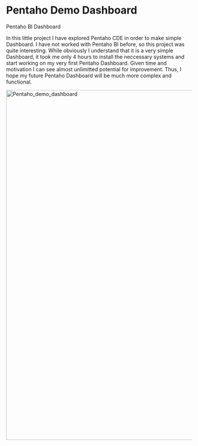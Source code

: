 # Pentaho Demo Dashboard
Pentaho BI Dashboard

In this little project I have explored Pentaho CDE in order to make simple Dashboard.
I have not worked with Pentaho BI before, so this project was quite interesting. While obviously I understand that it is a very simple Dashboard, it took me only 4 hours to install the neccessary systems and start working on my very first Pentaho Dashboard. Given time and motivation I can see almost unlimitted potential for improvement. Thus, I hope my future Pentaho Dashboard will be much more complex and functional.

<img width="950" alt="Pentaho_demo_dashboard" src="https://user-images.githubusercontent.com/86711721/201334368-9d8c4b76-1aee-435f-8bf0-955606732d23.png">


